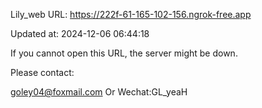 Lily_web URL: https://222f-61-165-102-156.ngrok-free.app

Updated at: 2024-12-06 06:44:18

If you cannot open this URL, the server might be down.

Please contact: 

goley04@foxmail.com Or Wechat:GL_yeaH